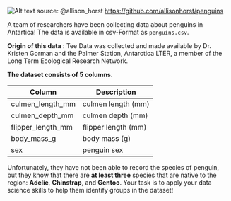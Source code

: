 ![Alt text](https://imgur.com/orZWHly.png=80)
source: @allison_horst https://github.com/allisonhorst/penguins

A team of researchers have been collecting data about penguins in Antartica! The data is available in csv-Format as `penguins.csv`.

**Origin of this data** : Tee Data was collected and made available by Dr. Kristen Gorman and the Palmer Station, Antarctica LTER, a member of the Long Term Ecological Research Network.

**The dataset consists of 5 columns.**

Column | Description
--- | ---
culmen_length_mm | culmen length (mm)
culmen_depth_mm | culmen depth (mm)
flipper_length_mm | flipper length (mm)
body_mass_g | body mass (g)
sex | penguin sex

Unfortunately, they have not been able to record the species of penguin, but they know that there are **at least three** species that are native to the region: **Adelie**, **Chinstrap**, and **Gentoo**.  Your task is to apply your data science skills to help them identify groups in the dataset!